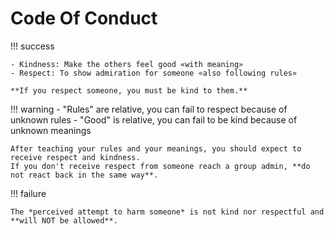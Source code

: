 # Code Of Conduct


!!! success

    - Kindness: Make the others feel good «with meaning»
    - Respect: To show admiration for someone «also following rules»

    **If you respect someone, you must be kind to them.**

!!! warning
    - "Rules" are relative, you can fail to respect because of unknown rules
    - "Good" is relative, you can fail to be kind because of unknown meanings

    After teaching your rules and your meanings, you should expect to receive respect and kindness.
    If you don't receive respect from someone reach a group admin, **do not react back in the same way**.


!!! failure

    The *perceived attempt to harm someone* is not kind nor respectful and **will NOT be allowed**.
 


